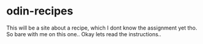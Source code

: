 # odin-recipes

This will be a site about a recipe, which I dont know the assignment yet tho. So bare with me on this one.. Okay lets read the instructions..